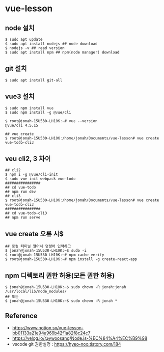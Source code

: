 # vue-lesson

## node 설치
```
$ sudo apt update
$ sudo apt install nodejs ## node download
$ nodejs -v ## read version
$ sudo apt install npm ## npm(node manager) download
```

## git 설치
```shell
$ sudo apt install git-all
```

## vue3 설치
```shell
$ sudo npm install vue
$ sudo npm install -g @vue/cli

$ root@jonah-15U530-LH10K:~# vue --version
@vue/cli 4.5.15

## vue create
$ root@jonah-15U530-LH10K:/home/jonah/Documents/vue-lesson# vue create vue-todo-cli3
```

## veu cli2, 3 차이
```shell
## cli2
$ npm i -g @vue/cli-init
$ sudo vue init webpack vue-todo
################
## cd vue-todo
## npm run dev
## cli3
$ root@jonah-15U530-LH10K:/home/jonah/Documents/vue-lesson# vue create vue-todo-cli3
################
## cd vue-todo-cli3
## npm run serve
```

## vue create 오류 시$ 
```shell
## 로컬 터미널 열어서 명령어 입력하고
$ jonah@jonah-15U530-LH10K:~$ sudo -i
$ root@jonah-15U530-LH10K:~# npm cache verify
$ root@jonah-15U530-LH10K:~# npm install -g create-react-app
```

## npm 디렉토리 권한 허용(모든 권한 허용)
```shell
$ jonah@jonah-15U530-LH10K:~$ sudo chown -R jonah:jonah /usr/local/lib/node_modules/
## 또는
$ jonah@jonah-15U530-LH10K:~$ sudo chown -R jonah *
```

## Reference
- https://www.notion.so/vue-lesson-bb01133a21e94a969b42f1a82f8c24c7
- https://velog.io/@ywoosang/Node.js-%EC%84%A4%EC%B9%98
- vscode git 권한설정 : https://hyeo-noo.tistory.com/184
